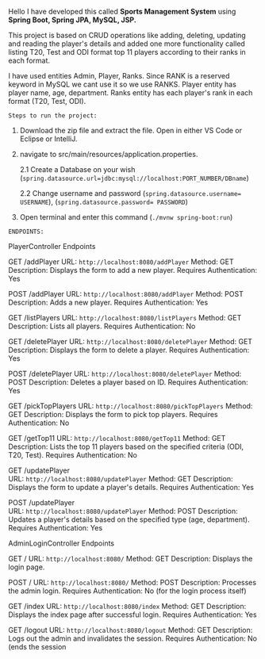 Hello I have developed this called **Sports Management System** using **Spring Boot, Spring JPA, MySQL, JSP.**

This project is based on CRUD operations like adding, deleting, updating and reading the player's details and added one more functionality called listing T20, Test and ODI format top 11 players according to their ranks in each format.

I have used entities Admin, Player, Ranks. Since RANK is a reserved keyword in MySQL we cant use it so we use RANKS. Player entity has player name, age, department. Ranks entity has each player's rank in each format (T20, Test, ODI).


`Steps to run the project:`
1. Download the zip file and extract the file. Open in either VS Code or Eclipse or IntelliJ.
2. navigate to src/main/resources/application.properties.

    2.1 Create a Database on your wish (`spring.datasource.url=jdbc:mysql://localhost:PORT_NUMBER/DBname`)
   
   2.2 Change username and password (`spring.datasource.username= USERNAME`), (`spring.datasource.password= PASSWORD`)

3. Open terminal and enter this command (`./mvnw spring-boot:run`)


`ENDPOINTS:`

PlayerController Endpoints
   
   GET /addPlayer
   URL: `http://localhost:8080/addPlayer`
   Method: GET
   Description: Displays the form to add a new player.
   Requires Authentication: Yes
   
   POST /addPlayer
   URL: `http://localhost:8080/addPlayer`
   Method: POST
   Description: Adds a new player.
   Requires Authentication: Yes
   
   GET /listPlayers
   URL: `http://localhost:8080/listPlayers`
   Method: GET
   Description: Lists all players.
   Requires Authentication: No
   
   GET /deletePlayer
   URL: `http://localhost:8080/deletePlayer`
   Method: GET
   Description: Displays the form to delete a player.
   Requires Authentication: Yes
   
   POST /deletePlayer
   URL: `http://localhost:8080/deletePlayer`
   Method: POST
   Description: Deletes a player based on ID.
   Requires Authentication: Yes
   
   GET /pickTopPlayers
   URL: `http://localhost:8080/pickTopPlayers`
   Method: GET
   Description: Displays the form to pick top players.
   Requires Authentication: No
   
   GET /getTop11 
   URL: `http://localhost:8080/getTop11`
   Method: GET
   Description: Lists the top 11 players based on the specified criteria (ODI, T20, Test).
   Requires Authentication: No
   
   GET /updatePlayer   
   URL: `http://localhost:8080/updatePlayer`
   Method: GET
   Description: Displays the form to update a player's details.
   Requires Authentication: Yes
   
   POST /updatePlayer   
   URL: `http://localhost:8080/updatePlayer`
   Method: POST
   Description: Updates a player's details based on the specified type (age, department).
   Requires Authentication: Yes


   
AdminLoginController Endpoints

   GET /
   URL: `http://localhost:8080/`
   Method: GET
   Description: Displays the login page.
   
   POST /
   URL: `http://localhost:8080/`
   Method: POST
   Description: Processes the admin login.
   Requires Authentication: No (for the login process itself)
   
   GET /index
   URL: `http://localhost:8080/index`
   Method: GET
   Description: Displays the index page after successful login.
   Requires Authentication: Yes
   
   GET /logout
   URL: `http://localhost:8080/logout`
   Method: GET
   Description: Logs out the admin and invalidates the session.
   Requires Authentication: No (ends the session
